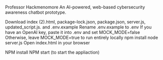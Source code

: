 Professor Hackmenomore
An AI-powered, web-based cybersecurity awareness chatbot prototype.

Download index (2).html, package-lock.json, package.json, server.js, updated_script.js. and .env.example
Rename .env.example to .env
If you have an OpenAI key, paste it into .env and set MOCK_MODE=false
Otherwise, leave MOCK_MODE=true to run entirely locally
npm install
node server.js
Open index.html in your browser

NPM install
NPM start (to start the appliaction)
